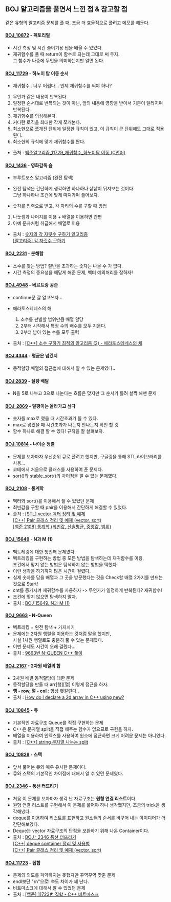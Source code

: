 ## BOJ 알고리즘을 풀면서 느낀 점 & 참고할 점
같은 유형의 알고리즘 문제를 풀 때, 조금 더 효율적으로 풀려고 메모를 해둔다.  
#### [BOJ_10872](https://www.acmicpc.net/problem/10872) - 펙토리얼  
- 시간 측정 및 시간 줄이기용 팁을 배울 수 있었다.  
- 재귀함수를 풀 때 return이 함수로 되는데 그대로 써 두자.  
  그 함수가 나중에 무엇을 의미하는지만 알면 된다.  
  
#### [BOJ_11729](https://www.acmicpc.net/problem/11729) - 하노이 탑 이동 순서
- 재귀함수.. 너무 어렵다... 언제 재귀함수를 써야 하나?
1. 무언가 같은 내용이 반복된다.
2. 일정한 순서대로 반복되는 것이 아닌, 앞의 내용에 영향을 받아서 기준이 달라지며 반복된다.
3. 재귀함수를 의심해본다.
4. 커다란 로직을 최대한 작게 쪼개본다.
5. 최소한으로 쪼개진 단위에 일정한 규칙이 있고, 이 규칙이 큰 단위에도 그대로 적용된다.
6. 최소한의 규칙에 맞게 재귀함수를 짠다.

- 출처 : [백준알고리즘_11729_재귀함수_하노이탑 이동 (C언어)](https://codevang.tistory.com/73)  

#### [BOJ_1436](https://www.acmicpc.net/problem/1436) - 영화감독 숌
- 부루트포스 알고리즘 (완전 탐색)  
- 완전 탐색은 간단하게 생각하면 하나하나 샅샅이 뒤져보는 것이다.  
  그냥 하나하나 조건에 맞게 따져가며 풀어보자.  
  
- 숫자를 입력으로 받고, 각 자리의 수를 구할 때 방법  
1. 나눗셈과 나머지를 이용 + 배열을 이용하면 간편
2. 아예 문자처럼 취급해서 배열로 이용

- 출처 : [숫자의 각 자릿수 구하기 알고리즘](https://www.crocus.co.kr/399)  
          [[알고리즘] 각 자릿수 구하기](https://travelbeeee.tistory.com/4)  

#### [BOJ_2231](https://www.acmicpc.net/problem/2231) - 분해합  
- 소수를 찾는 방법? 절반을 초과하는 숫자는 나올 수 가 없다.  
- 시간 측정의 중요성을 깨닫게 해준 문제, 벡터 예외처리를 잘하자!

#### [BOJ_4948](https://www.acmicpc.net/problem/4948) - 베르트랑 공준
- continue문 잘 알고쓰자...  
- 에라토스테네스의 해
  1. 소수를 판별할 범위만큼 배열 할당
  2. 2부터 시작해서 특정 수의 배수를 모두 지운다.
  3. 2부터 남아 있는 수를 모두 출력
  
- 출처 : [[C++] 소수 구하기 최적의 알고리즘 (2) - 에라토스테네스의 체](https://marobiana.tistory.com/91)  

#### [BOJ 4344](https://www.acmicpc.net/problem/4344) - 평균은 넘겠지  
- 동적할당 배열의 접근법에 대해서 알 수 있는 문제였다..  

#### [BOJ 2839](https://www.acmicpc.net/problem/2839) - 설탕 배달  
- N을 5로 나누고 3으로 나눈다는 흐름은 맞지만 그 순서가 틀려 살짝 해맨 문제  

#### [BOJ_2869](https://www.acmicpc.net/problem/2869) - 달팽이는 올라가고 싶다  
- 숫자를 max로 했을 때 시간초과가 뜰 수 있다.  
- max로 넣었을 때 시간초과가 나는지 안나는지 확인 할 것  
- 함수 하나로 해결 할 수 있다! 규칙을 잘 살펴보자.

#### [BOJ_10814](https://www.acmicpc.net/problem/10814) - 나이순 정렬
- 문제를 보자마자 우선순위 큐로 풀려고 했지만, 구글링을 통해 STL 라이브러리를 사용...  
- 코테에서 처음으로 클래스를 사용하여 푼 문제다.  
- sort()와 stable_sort()의 차이점을 알 수 있는 문제였다.

#### [BOJ_2108](https://www.acmicpc.net/problem/2108) - 통계학
- 벡터와 sort()를 이용해서 풀 수 있었던 문제  
- 최빈값을 구할 때 pair을 이용해서 간단하게 해결할 수 있었다.  
- 출처 : [[STL] vector 벡터 정리 및 예제](https://hyeonstorage.tistory.com/324)  
         [[C++] Pair 클래스 정리 및 예제 (vector, sort)](https://blockdmask.tistory.com/64)  
         [[백준 2108] 통계학 (최빈값, 산술평균, 중앙값, 범위)](https://blockdmask.tistory.com/113)

#### [BOJ_15649](https://www.acmicpc.net/problem/15649) - N과 M (1)  
- 벡트레킹에 대한 첫번째 문제였다.  
- 벡트레킹을 구현하는 방법 중 모든 방법을 탐색하는데 재귀함수를 이용,  
  조건에서 맞지 않는 방법은 탐색하지 않는 방법을 택했다.  
- 이런 생각을 하기까지 많은 시간이 걸렸다.  
- 실제 숫자를 담을 배열과 그 곳을 방문했다는 것을 Check할 배열 2가지를 만드는 것으로 Start!  
- cnt를 증가시켜 재귀함수를 사용하자 -> 무언가가 일정하게 반복된다? 재귀함수!  
- 조건에 맞지 않으면 탐색하지 말자.  
- 출처 : [BOJ 15649. N과 M (1)](https://velog.io/@polynomeer/BOJ-1564957.-N%EA%B3%BC-M-18)  

#### [BOJ_9663](https://www.acmicpc.net/problem/9663) - N-Queen  
- 벡트레킹 = 완전 탐색 + 가지치기  
- 문제에는 2차원 행렬을 이용하는 것처럼 말을 했지만,  
  사실 1차원 행렬로도 충분히 풀 수 있는 문제였다.  
- 이번 문제도 시간이 오래 걸렸다...  
- 출처 : [9663번 N-QUEEN C++ 풀이](https://cryptosalamander.tistory.com/58)  

#### [BOJ_2167](https://www.acmicpc.net/problem/2167) - 2차원 배열의 합  
- 2차원 배열 동적할당에 대한 문제  
- 동적할당을 만들 때 arr[행][열] 이렇게 접근을 하자.  
- **행 - row, 열 - col** : 항상 헷갈린다..  
- 출처 : [How do I declare a 2d array in C++ using new?](https://stackoverflow.com/questions/936687/how-do-i-declare-a-2d-array-in-c-using-new)  

#### [BOJ_10845](https://www.acmicpc.net/problem/10845) - 큐  
- 기본적인 자료구조 Queue를 직접 구현하는 문제  
- C++은 문자열 split을 직접 해주는 함수가 없으므로 구현을 하자.  
- 배열을 이용하여 인덱스를 사용하여 원소에 접근하면 크게 어려운 문제는 아니였다.  
- 출처 : [[C++] string 문자열 나누는 split](https://ssungkang.tistory.com/entry/C-string-%EB%AC%B8%EC%9E%90%EC%97%B4-%EB%82%98%EB%88%84%EB%8A%94-split)  

#### [BOJ_10828](https://www.acmicpc.net/problem/10828) - 스택  
- 앞서 풀어본 큐와 매우 유사한 문제이다.  
- 큐와 스택의 기본적인 차이점에 대해서 알 수 있던 문제였다.  

#### [BOJ_2346](https://www.acmicpc.net/problem/2346) - 풍선 터뜨리기  
- 처음 이 문제를 보자마자 생각 난 자료구조는 **원형 연결 리스트**이다.  
- 원형 연결 리스트를 구현해서 이 문제를 풀어야 하나 생각했지만, 조금의 trick을 생각해냈다.  
- deque를 이용하여 리스트를 표현하고 원소들의 순서를 바꾸어 내는 아이디어가 더 간단해보였다.  
- Deque는 vector 자료구조의 단점을 보완하기 위해 나온 Container이다.  
- 출처 : [BOJ : 2346 풍선 터뜨리기](https://deliorange.tistory.com/48)  
         [[C++] deque container 정리 및 사용법](https://blockdmask.tistory.com/73)  
         [[C++] Pair 클래스 정리 및 예제 (vector, sort)](https://blockdmask.tistory.com/64)

#### [BOJ_11723](https://www.acmicpc.net/problem/11723) - 집합  
- 문제의 의도를 파악하지는 못했지만 꾸역꾸역 맞춘 문제  
- endl보단 "\n"으로! 속도 차이가 꽤 난다.  
- 비트마스크에 대해서 알 수 있었던 문제  
- 출처 : [[백준] 11723번 집합 - C++ 비트마스크](https://donggoolosori.github.io/2020/09/24/boj-11723/)  



